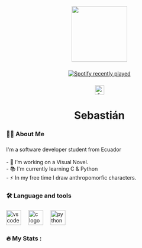 <div align="center">
  <img height="150" src="https://cdn.britannica.com/31/148331-159-63BF76DC/stars-Ursa-Major-Big-Dipper.jpg"  />
</div>

###

<div align="center">
  <a href="https://open.spotify.com/user/Dip2000">
    <img src="https://spotify-recently-played-readme.vercel.app/api?user=Dip2000&count=5" alt="Spotify recently played"  />
  </a>
</div>

###

<div align="center">
  <img src="https://img.shields.io/static/v1?message=Discord&logo=discord&label=&color=7289DA&logoColor=white&labelColor=&style=for-the-badge" height="25" alt="discord logo"  />
</div>

###

<h1 align="center">Sebastián</h1>

###

<h3 align="left">👩‍💻  About Me</h3>

###

<p align="left">I'm a software developer student from Ecuador<br><br>- 🔭 I’m working on a Visual Novel.<br>- 📚 I'm currently learning C & Python<br>- ⚡ In my free time I draw anthropomorfic characters.</p>

###

<h3 align="left">🛠 Language and tools</h3>

###

<div align="left">
  <img src="https://cdn.jsdelivr.net/gh/devicons/devicon/icons/vscode/vscode-original.svg" height="40" alt="vscode logo"  />
  <img width="12" />
  <img src="https://cdn.jsdelivr.net/gh/devicons/devicon/icons/c/c-original.svg" height="40" alt="c logo"  />
  <img width="12" />
  <img src="https://cdn.jsdelivr.net/gh/devicons/devicon/icons/python/python-original.svg" height="40" alt="python logo"  />
</div>

###

<h3 align="left">🔥   My Stats :</h3>

###

